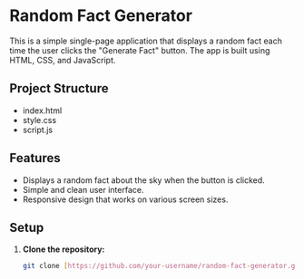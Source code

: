 # Random Fact Generator

This is a simple single-page application that displays a random fact each time the user clicks the "Generate Fact" button. The app is built using HTML, CSS, and JavaScript.

## Project Structure

- index.html
- style.css
- script.js

## Features

- Displays a random fact about the sky when the button is clicked.
- Simple and clean user interface.
- Responsive design that works on various screen sizes.

## Setup

1. **Clone the repository:**
   ```bash
   git clone [https://github.com/your-username/random-fact-generator.git](https://github.com/your-username/random-fact-generator.git)

